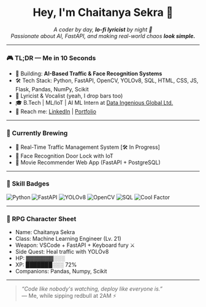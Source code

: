 
<h1 align="center">Hey, I'm Chaitanya Sekra 👾</h1>

<p align="center">
  <em>A coder by day, <strong>lo-fi lyricist</strong> by night 🎸<br>
  Passionate about AI, FastAPI, and making real-world chaos <strong>look simple.</strong></em>
</p>

---

### 🎮 TL;DR — Me in 10 Seconds

- 🔭 Building: **AI-Based Traffic & Face Recognition Systems**
- 🛠️ Tech Stack: Python, FastAPI, OpenCV, YOLOv8, SQL, HTML, CSS, JS, Flask, Pandas, NumPy, Scikit
- 🎤 Lyricist & Vocalist (yeah, I drop bars too)
- 🎓 B.Tech | ML/IoT | AI ML Intern at [Data Ingenious Global Ltd.](https://www.data.in/)
- 💌 Reach me: [LinkedIn](linkedin.com/in/chaitanya-sekra/)  | [Portfolio](https://chaitanya-sekra-portfolio.netlify.app/)

---

### 🧪 Currently Brewing

- 🚦 Real-Time Traffic Management System [🛠 In Progress]
- 🔐 Face Recognition Door Lock with IoT
- 🍿 Movie Recommender Web App (FastAPI + PostgreSQL)

---

### 🧠 Skill Badges

![Python](https://img.shields.io/badge/-Python-333?style=flat&logo=python)
![FastAPI](https://img.shields.io/badge/-FastAPI-333?style=flat&logo=fastapi)
![YOLOv8](https://img.shields.io/badge/-YOLOv8-333?style=flat&logo=openai)
![OpenCV](https://img.shields.io/badge/-OpenCV-333?style=flat&logo=opencv)
![SQL](https://img.shields.io/badge/-SQL-333?style=flat&logo=postgresql)
![Cool Factor](https://img.shields.io/badge/-Certified%20Cool%20Dev-ff69b4)

---

### 🧙 RPG Character Sheet

- Name: Chaitanya Sekra
- Class: Machine Learning Engineer (Lv. 21)
- Weapon: VSCode + FastAPI + Keyboard fury ⚔️
- Side Quest: Heal traffic with YOLOv8
- HP: ▓▓▓▓▓▓▓░░░
- XP: ███████░░░ 72%
- Companions: Pandas, Numpy, Scikit
---


> *“Code like nobody's watching, deploy like everyone is.”*  
> — Me, while sipping redbull at 2AM ⚡



